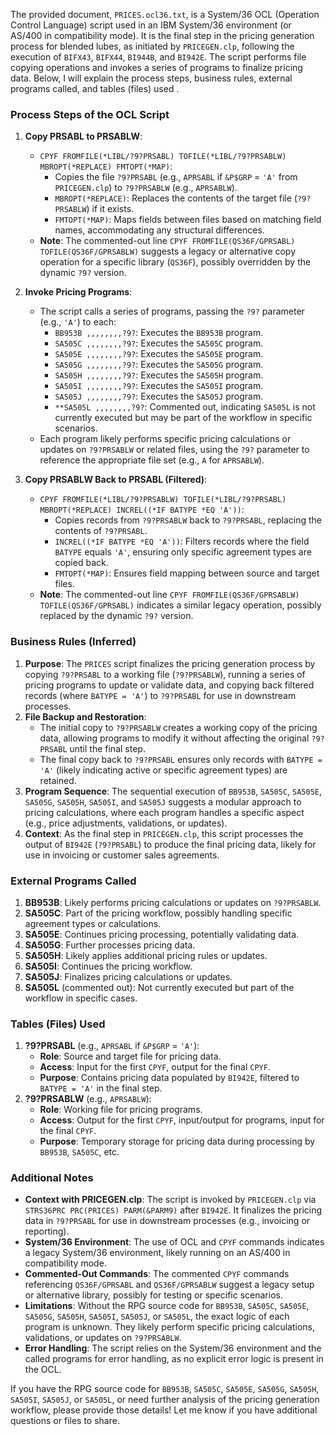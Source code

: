 The provided document, `PRICES.ocl36.txt`, is a System/36 OCL (Operation Control Language) script used in an IBM System/36 environment (or AS/400 in compatibility mode). It is the final step in the pricing generation process for blended lubes, as initiated by `PRICEGEN.clp`, following the execution of `BIFX43`, `BIFX44`, `BI944B`, and `BI942E`. The script performs file copying operations and invokes a series of programs to finalize pricing data. Below, I will explain the process steps, business rules, external programs called, and tables (files) used .

### Process Steps of the OCL Script

1. **Copy PRSABL to PRSABLW**:
   - `CPYF FROMFILE(*LIBL/?9?PRSABL) TOFILE(*LIBL/?9?PRSABLW) MBROPT(*REPLACE) FMTOPT(*MAP)`:
     - Copies the file `?9?PRSABL` (e.g., `APRSABL` if `&P$GRP` = `'A'` from `PRICEGEN.clp`) to `?9?PRSABLW` (e.g., `APRSABLW`).
     - `MBROPT(*REPLACE)`: Replaces the contents of the target file (`?9?PRSABLW`) if it exists.
     - `FMTOPT(*MAP)`: Maps fields between files based on matching field names, accommodating any structural differences.
   - **Note**: The commented-out line `CPYF FROMFILE(QS36F/GPRSABL) TOFILE(QS36F/GPRSABLW)` suggests a legacy or alternative copy operation for a specific library (`QS36F`), possibly overridden by the dynamic `?9?` version.

2. **Invoke Pricing Programs**:
   - The script calls a series of programs, passing the `?9?` parameter (e.g., `'A'`) to each:
     - `BB953B ,,,,,,,,?9?`: Executes the `BB953B` program.
     - `SA505C ,,,,,,,,?9?`: Executes the `SA505C` program.
     - `SA505E ,,,,,,,,?9?`: Executes the `SA505E` program.
     - `SA505G ,,,,,,,,?9?`: Executes the `SA505G` program.
     - `SA505H ,,,,,,,,?9?`: Executes the `SA505H` program.
     - `SA505I ,,,,,,,,?9?`: Executes the `SA505I` program.
     - `SA505J ,,,,,,,,?9?`: Executes the `SA505J` program.
     - `**SA505L ,,,,,,,,?9?`: Commented out, indicating `SA505L` is not currently executed but may be part of the workflow in specific scenarios.
   - Each program likely performs specific pricing calculations or updates on `?9?PRSABLW` or related files, using the `?9?` parameter to reference the appropriate file set (e.g., `A` for `APRSABLW`).

3. **Copy PRSABLW Back to PRSABL (Filtered)**:
   - `CPYF FROMFILE(*LIBL/?9?PRSABLW) TOFILE(*LIBL/?9?PRSABL) MBROPT(*REPLACE) INCREL((*IF BATYPE *EQ 'A'))`:
     - Copies records from `?9?PRSABLW` back to `?9?PRSABL`, replacing the contents of `?9?PRSABL`.
     - `INCREL((*IF BATYPE *EQ 'A'))`: Filters records where the field `BATYPE` equals `'A'`, ensuring only specific agreement types are copied back.
     - `FMTOPT(*MAP)`: Ensures field mapping between source and target files.
   - **Note**: The commented-out line `CPYF FROMFILE(QS36F/GPRSABLW) TOFILE(QS36F/GPRSABL)` indicates a similar legacy operation, possibly replaced by the dynamic `?9?` version.

### Business Rules (Inferred)

1. **Purpose**: The `PRICES` script finalizes the pricing generation process by copying `?9?PRSABL` to a working file (`?9?PRSABLW`), running a series of pricing programs to update or validate data, and copying back filtered records (where `BATYPE = 'A'`) to `?9?PRSABL` for use in downstream processes.
2. **File Backup and Restoration**:
   - The initial copy to `?9?PRSABLW` creates a working copy of the pricing data, allowing programs to modify it without affecting the original `?9?PRSABL` until the final step.
   - The final copy back to `?9?PRSABL` ensures only records with `BATYPE = 'A'` (likely indicating active or specific agreement types) are retained.
3. **Program Sequence**: The sequential execution of `BB953B`, `SA505C`, `SA505E`, `SA505G`, `SA505H`, `SA505I`, and `SA505J` suggests a modular approach to pricing calculations, where each program handles a specific aspect (e.g., price adjustments, validations, or updates).
4. **Context**: As the final step in `PRICEGEN.clp`, this script processes the output of `BI942E` (`?9?PRSABL`) to produce the final pricing data, likely for use in invoicing or customer sales agreements.

### External Programs Called

1. **BB953B**: Likely performs pricing calculations or updates on `?9?PRSABLW`.
2. **SA505C**: Part of the pricing workflow, possibly handling specific agreement types or calculations.
3. **SA505E**: Continues pricing processing, potentially validating data.
4. **SA505G**: Further processes pricing data.
5. **SA505H**: Likely applies additional pricing rules or updates.
6. **SA505I**: Continues the pricing workflow.
7. **SA505J**: Finalizes pricing calculations or updates.
8. **SA505L** (commented out): Not currently executed but part of the workflow in specific cases.

### Tables (Files) Used

1. **?9?PRSABL** (e.g., `APRSABL` if `&P$GRP` = `'A'`):
   - **Role**: Source and target file for pricing data.
   - **Access**: Input for the first `CPYF`, output for the final `CPYF`.
   - **Purpose**: Contains pricing data populated by `BI942E`, filtered to `BATYPE = 'A'` in the final step.
2. **?9?PRSABLW** (e.g., `APRSABLW`):
   - **Role**: Working file for pricing programs.
   - **Access**: Output for the first `CPYF`, input/output for programs, input for the final `CPYF`.
   - **Purpose**: Temporary storage for pricing data during processing by `BB953B`, `SA505C`, etc.

### Additional Notes

- **Context with PRICEGEN.clp**: The script is invoked by `PRICEGEN.clp` via `STRS36PRC PRC(PRICES) PARM(&PARM9)` after `BI942E`. It finalizes the pricing data in `?9?PRSABL` for use in downstream processes (e.g., invoicing or reporting).
- **System/36 Environment**: The use of OCL and `CPYF` commands indicates a legacy System/36 environment, likely running on an AS/400 in compatibility mode.
- **Commented-Out Commands**: The commented `CPYF` commands referencing `QS36F/GPRSABL` and `QS36F/GPRSABLW` suggest a legacy setup or alternative library, possibly for testing or specific scenarios.
- **Limitations**: Without the RPG source code for `BB953B`, `SA505C`, `SA505E`, `SA505G`, `SA505H`, `SA505I`, `SA505J`, or `SA505L`, the exact logic of each program is unknown. They likely perform specific pricing calculations, validations, or updates on `?9?PRSABLW`.
- **Error Handling**: The script relies on the System/36 environment and the called programs for error handling, as no explicit error logic is present in the OCL.

If you have the RPG source code for `BB953B`, `SA505C`, `SA505E`, `SA505G`, `SA505H`, `SA505I`, `SA505J`, or `SA505L`, or need further analysis of the pricing generation workflow, please provide those details! Let me know if you have additional questions or files to share.